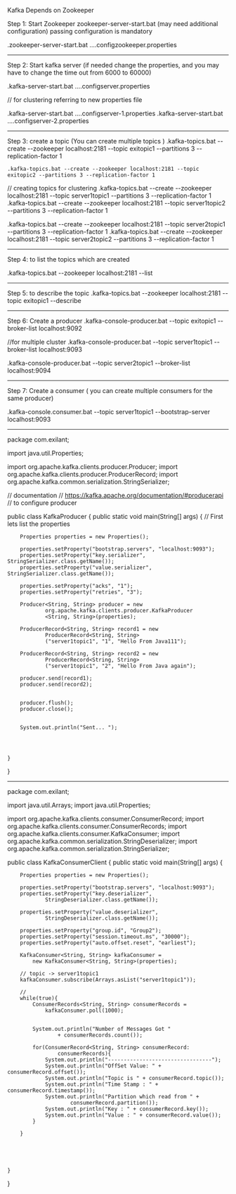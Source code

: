 Kafka Depends on Zookeeper 

Step 1: Start Zookeeper zookeeper-server-start.bat
(may need additional configuration) passing configuration is mandatory 

.zookeeper-server-start.bat ....configzookeeper.properties

**************************************************************************************

Step 2: Start kafka server (if needed change the properties, and you may have to 
change the time out from 6000 to 60000) 

.kafka-server-start.bat ....configserver.properties

// for clustering referring to new properties file 

.kafka-server-start.bat ....configserver-1.properties
.kafka-server-start.bat ....configserver-2.properties
**************************************************************************************


Step 3: create a topic  (You can create multiple topics ) 
	.kafka-topics.bat --create --zookeeper localhost:2181 --topic exitopic1 --partitions 3 --replication-factor 1

	.kafka-topics.bat --create --zookeeper localhost:2181 --topic exitopic2 --partitions 3 --replication-factor 1

// creating topics for clustering 
.kafka-topics.bat --create --zookeeper localhost:2181 --topic server1topic1 --partitions 3 --replication-factor 1
.kafka-topics.bat --create --zookeeper localhost:2181 --topic server1topic2 --partitions 3 --replication-factor 1

.kafka-topics.bat --create --zookeeper localhost:2181 --topic server2topic1 --partitions 3 --replication-factor 1
.kafka-topics.bat --create --zookeeper localhost:2181 --topic server2topic2 --partitions 3 --replication-factor 1


**************************************************************************************


Step 4: to list the topics which are created 

.kafka-topics.bat --zookeeper localhost:2181 --list
**************************************************************************************
Step 5: to describe the topic 
.kafka-topics.bat --zookeeper localhost:2181 --topic exitopic1 --describe
**************************************************************************************

Step 6: Create a producer 
.kafka-console-producer.bat --topic exitopic1 --broker-list localhost:9092

//for multiple cluster 
.kafka-console-producer.bat --topic server1topic1 --broker-list localhost:9093

.kafka-console-producer.bat --topic server2topic1 --broker-list localhost:9094
**************************************************************************************
Step 7: Create a consumer ( you can create multiple consumers for the same producer) 

.kafka-console.consumer.bat --topic server1topic1 --bootstrap-server localhost:9093
**************************************************************************************





package com.exilant;

import java.util.Properties;

import org.apache.kafka.clients.producer.Producer;
import org.apache.kafka.clients.producer.ProducerRecord;
import org.apache.kafka.common.serialization.StringSerializer;

// documentation 
// https://kafka.apache.org/documentation/#producerapi
// to configure producer 


public class KafkaProducer {
	public static void main(String[] args) {
		// First lets list the properties 
		
		Properties properties = new Properties();
		
		properties.setProperty("bootstrap.servers", "localhost:9093");
		properties.setProperty("key.serializer", StringSerializer.class.getName());
		properties.setProperty("value.serializer", StringSerializer.class.getName());
		
		properties.setProperty("acks", "1");
		properties.setProperty("retries", "3");
		
		Producer<String, String> producer = new 
				org.apache.kafka.clients.producer.KafkaProducer
				<String, String>(properties);
		
		ProducerRecord<String, String> record1 = new 
				ProducerRecord<String, String>
				("server1topic1", "1", "Hello From Java111");
		
		ProducerRecord<String, String> record2 = new 
				ProducerRecord<String, String>
				("server1topic1", "2", "Hello From Java again");
		
		producer.send(record1);
		producer.send(record2);
		
		
		producer.flush();
		producer.close();
		
		
		System.out.println("Sent... ");
		
		
		
		
	}
}



-----------------------------------------------------------------------------------------


package com.exilant;

import java.util.Arrays;
import java.util.Properties;

import org.apache.kafka.clients.consumer.ConsumerRecord;
import org.apache.kafka.clients.consumer.ConsumerRecords;
import org.apache.kafka.clients.consumer.KafkaConsumer;
import org.apache.kafka.common.serialization.StringDeserializer;
import org.apache.kafka.common.serialization.StringSerializer;

public class KafkaConsumerClient {
	public static void main(String[] args) {
		
		Properties properties = new Properties();
		
		properties.setProperty("bootstrap.servers", "localhost:9093");
		properties.setProperty("key.deserializer", 
				StringDeserializer.class.getName());
		
		properties.setProperty("value.deserializer", 
				StringDeserializer.class.getName());
		
		properties.setProperty("group.id", "Group2");
		properties.setProperty("session.timeout.ms", "30000");
		properties.setProperty("auto.offset.reset", "earliest");
		
		KafkaConsumer<String, String> kafkaConsumer = 
			new KafkaConsumer<String, String>(properties);
		
		// topic -> server1topic1
		kafkaConsumer.subscribe(Arrays.asList("server1topic1"));
		
		// 
		while(true){
			ConsumerRecords<String, String> consumerRecords = 
				kafkaConsumer.poll(1000);
			
			
			System.out.println("Number of Messages Got " 
					+ consumerRecords.count());
			
			for(ConsumerRecord<String, String> consumerRecord: 
					consumerRecords){
				System.out.println("---------------------------------");
				System.out.println("OffSet Value: " + consumerRecord.offset());
				System.out.println("Topic is " + consumerRecord.topic());
				System.out.println("Time Stamp : " + consumerRecord.timestamp());
				System.out.println("Partition which read from " + 
						consumerRecord.partition());
				System.out.println("Key : " + consumerRecord.key());
				System.out.println("Value : " + consumerRecord.value());
			}
			
		}
		
		
		
		
		
	}
}
